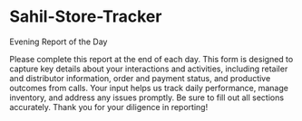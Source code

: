 # Sahil-Store-Tracker
Evening Report of the Day

Please complete this report at the end of each day. This form is designed to capture key details about your interactions and activities, including retailer and distributor information, order and payment status, and productive outcomes from calls. Your input helps us track daily performance, manage inventory, and address any issues promptly. Be sure to fill out all sections accurately. Thank you for your diligence in reporting!  
